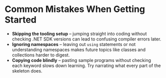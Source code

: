 # Common Mistakes When Getting Started

- **Skipping the tooling setup** – jumping straight into coding without checking .NET SDK versions can lead to confusing compiler errors later.
- **Ignoring namespaces** – leaving out `using` statements or not understanding namespaces makes future topics like classes and collections harder to digest.
- **Copying code blindly** – pasting sample programs without checking each keyword slows down learning. Try narrating what every part of the skeleton does.
